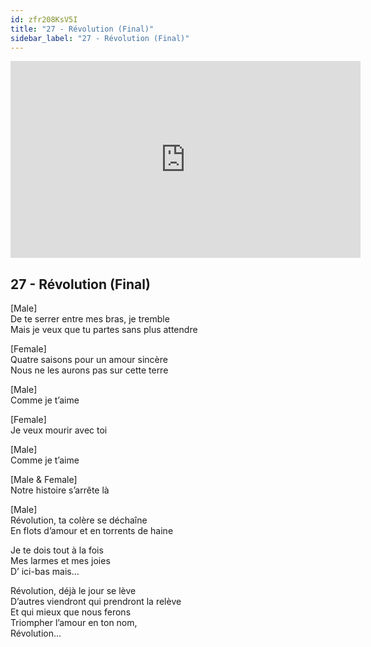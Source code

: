 ```yaml
---
id: zfr208KsV5I
title: "27 - Révolution (Final)"
sidebar_label: "27 - Révolution (Final)"
---
```


<div class="video-float-container">
  <iframe
    width="560"
    height="315"
    src="https://www.youtube.com/embed/zfr208KsV5I"
    title="YouTube video player"
    frameborder="0"
    allow="accelerometer; autoplay; clipboard-write; encrypted-media; gyroscope; picture-in-picture; web-share"
    referrerpolicy="strict-origin-when-cross-origin"
    allowfullscreen
  ></iframe>
</div>

## 27 - Révolution (Final)

[Male]  
De te serrer entre mes bras, je tremble  
Mais je veux que tu partes sans plus attendre

[Female]  
Quatre saisons pour un amour sincère  
Nous ne les aurons pas sur cette terre

[Male]  
Comme je t’aime

[Female]  
Je veux mourir avec toi

[Male]  
Comme je t’aime

[Male & Female]  
Notre histoire s’arrête là

[Male]  
Révolution, ta colère se déchaîne  
En flots d’amour et en torrents de haine

Je te dois tout à la fois  
Mes larmes et mes joies  
D’ ici-bas mais…

Révolution, déjà le jour se lève  
D’autres viendront qui prendront la relève  
Et qui mieux que nous ferons  
Triompher l’amour en ton nom,  
Révolution...
